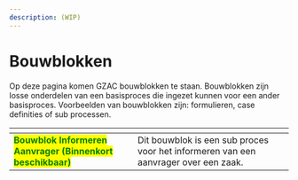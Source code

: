 ```yaml
---
description: (WIP)
---
```


# Bouwblokken

Op deze pagina komen GZAC bouwblokken te staan. Bouwblokken zijn losse onderdelen van een basisproces die ingezet kunnen voor een ander basisproces. Voorbeelden van bouwblokken zijn: formulieren, case definities of sub processen.

<table data-view="cards"><thead><tr><th></th><th></th><th></th></tr></thead><tbody><tr><td><mark style="color:green;"><strong>Bouwblok Informeren Aanvrager (Binnenkort beschikbaar)</strong></mark></td><td>Dit bouwblok is een sub proces voor het informeren van een aanvrager over een zaak.</td><td></td></tr></tbody></table>
